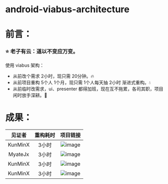 # android-viabus-architecture

# 前言：

### ⭐ 老子有云：道以不变应万变。

使用 viabus 架构：
- 从前改个需求 2小时，现只需 20分钟。🔥
- 从前项目重构 5个人 1个月，现只需 1个人每天抽 2小时 渐进式重构。💧
- 从前临时改需求，ui、presenter 都得加班，现在互不拖累，各司其职，项目闲时放手深耕。🌲

# 成果：

|见证者|重构耗时|项目链接|
|:--:|:--:|:--:|
|KunMinX|3小时|![image]()|
|MyateJx|3小时|![image]()|
|KunMinX|3小时|![image]()|
|KunMinX|3小时|![image]()|
